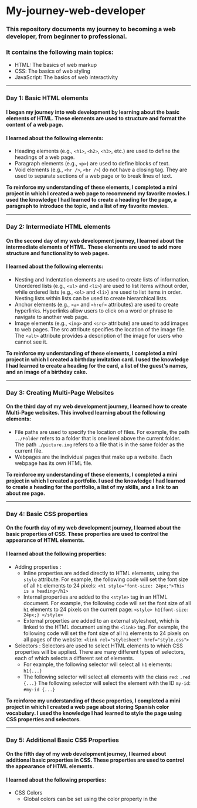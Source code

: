 # My-journey-web-developer

### This repository documents my journey to becoming a web developer, from beginner to professional. 

### It contains the following main topics:
* HTML: The basics of web markup
* CSS: The basics of web styling
* JavaScript: The basics of web interactivity
<hr /> 

### Day 1: Basic HTML elements
#### I began my journey into web development by learning about the basic elements of HTML. These elements are used to structure and format the content of a web page.
#### I learned about the following elements:
* Heading elements (e.g., `<h1>`, `<h2>`, `<h3>`, etc.) are used to define the headings of a web page.
* Paragraph elements (e.g., `<p>`) are used to define blocks of text.
* Void elements (e.g., `<hr />`, `<br />`) do not have a closing tag. They are used to separate sections of a web page or to break lines of text.

**To reinforce my understanding of these elements, I completed a mini project in which I created a web page to recommend my favorite movies. I used the knowledge I had learned to create a heading for the page, a paragraph to introduce the topic, and a list of my favorite movies.**
<hr />

### Day 2: Intermediate HTML elements
#### On the second day of my web development journey, I learned about the intermediate elements of HTML. These elements are used to add more structure and functionality to web pages.
#### I learned about the following elements:
* Nesting and Indentation elements are used to create lists of information. Unordered lists (e.g., `<ul>` and `<li>`) are used to list items without order, while ordered lists (e.g., `<ol>` and `<li>`) are used to list items in order. Nesting lists within lists can be used to create hierarchical lists.
* Anchor elements (e.g., `<a>` and `<href>` attributes) are used to create hyperlinks. Hyperlinks allow users to click on a word or phrase to navigate to another web page.
* Image elements (e.g., `<img>` and `<src>` attribute) are used to add images to web pages. The src attribute specifies the location of the image file. The `<alt>` attribute provides a description of the image for users who cannot see it.

**To reinforce my understanding of these elements, I completed a mini project in which I created a birthday invitation card. I used the knowledge I had learned to create a heading for the card, a list of the guest's names, and an image of a birthday cake.**
<hr />

### Day 3: Creating Multi-Page Websites
#### On the third day of my web development journey, I learned how to create Multi-Page websites. This involved learning about the following elements:
* File paths are used to specify the location of files. For example, the path `../Folder` refers to a folder that is one level above the current folder. The path `./picture.img` refers to a file that is in the same folder as the current file.
* Webpages are the individual pages that make up a website. Each webpage has its own HTML file.

**To reinforce my understanding of these elements, I completed a mini project in which I created a portfolio. I used the knowledge I had learned to create a heading for the portfolio, a list of my skills, and a link to an about me page.**
<hr />

### Day 4: Basic CSS properties
#### On the fourth day of my web development journey, I learned about the basic properties of CSS. These properties are used to control the appearance of HTML elements.
#### I learned about the following properties:
* Adding properties : 
  * Inline properties are added directly to HTML elements, using the `style` attribute. For example, the following code will set the font size of all `h1` elements to 24 pixels: `<h1 style="font-size: 24px;">This is a heading</h1>`
  * Internal properties are added to the `<style>` tag in an HTML document. For example, the following code will set the font size of all `h1` elements to 24 pixels on the current page: `<style> h1{font-size: 24px;} </style>` 
  * External properties are added to an external stylesheet, which is linked to the HTML document using the `<link>` tag. For example, the following code will set the font size of all `h1` elements to 24 pixels on all pages of the website: `<link rel="stylesheet" href="style.css">`
* Selectors : Selectors are used to select HTML elements to which CSS properties will be applied. There are many different types of selectors, each of which selects a different set of elements.
  * For example, the following selector will select all `h1` elements: `h1{...}`
  * The following selector will select all elements with the class `red`: `.red {...}` 
     The following selector will select the element with the ID `my-id`: `#my-id {...}` 
     
**To reinforce my understanding of these properties, I completed a mini project in which I created a web page about storing Spanish color vocabulary. I used the knowledge I had learned to style the page using CSS properties and selectors.**
<hr />

### Day 5: Additional Basic CSS Properties
#### On the fifth day of my web development journey, I learned about additional basic properties in CSS. These properties are used to control the appearance of HTML elements.
#### I learned about the following properties:
* CSS Colors
  * Global colors can be set using the color property in the <style> tag. For example, the following code will set the default color of all text on the page to red: `<style> color: red; </style>` 
  * **Local colors** can be set using the `color` property on an individual element. For example, the following code will set the color of the `h1` element to blue:`<h1 style="color: blue;"> This is a heading</h1>`
* Font Properties
  * Font size can be set using the font-size property. For example, the following code will set the font size of all text on the page to 24 pixels: `<style> font-size: 24px; </style>` </li>
  * **Font family** can be set using the `font-family` property. For example, the following code will set the font family of all text on the page to Times New Roman: <style> `font-family: Times New Roman </style>`
* CSS Box Model 
  * The box model is a way of describing the layout of an HTML element. The box model consists of four parts: the width, height, border, and padding.
  * The `width` and `height` properties set the size of the element's content area. 
  * The `border` property sets the width and style of the element's border.
  * The `padding` property sets the amount of space between the element's content area and its border. 
  * The `margin` property sets the amount of space between the element and its surrounding elements. 
  * The `<div>` element is a generic container element that can be used to group other elements together.
* Mini project on Beginner additional CSS
  * I used the knowledge I had learned to create a web page to display memes. I used the `<div>` element to group the meme images together, and I used the border property to add a `border` around the images. I also used the `font-size` and `font-family` properties to change the appearance of the text on the page.
<hr />

### Day 6: Intermediate CSS Properties
#### On the sixth day of my web development journey, I learned about intermediate properties in CSS. These properties are used to control the layout of HTML elements.
#### I learned about the following properties:
* Cascade
  * `Padding` can be used to add space inside a text box to prevent the text from being too close to the box. The amount of space added is specified in pixels, ems, or other units. 
  * `Margin` can be used to create a space around the outside of a box. The amount of space added is specified in pixels, ems, or other units. 
* Combining Selectors
  * Combining selectors allows you to select multiple elements or groups of elements with a single selector. For example, the selector `h1, h2` will select all `h1` and `h2` elements.
  * Adjacent selectors are used to select elements that are adjacent to each other. For example, the selector `.box > p` will select all `p` elements that are immediately inside a `.box` element.
  * Child selectors are used to select elements that are children of a particular element. For example, the selector `.box li` will select all `li` elements that are children of a `.box` element.
  * Descendant selectors are used to select elements that are descendants of a particular element. For example, the selector `li.done` will select all `li` elements that have the class `"done"`. 
  * Combining selectors can be used to create complex selectors that select specific groups of elements. 
* Positioning
  * Positioning allows you to control the position of an element on the page. There are four types of positioning:
  * `Static` is the default positioning type. Elements with static positioning are positioned according to the normal flow of the page. 
  * `Relative` positioning allows you to move an element relative to its original position.
  * `Absolute` positioning allows you to move an element to any position on the page. 
  * `Fixed` positioning allows you to move an element to a fixed position on the page, regardless of the scroll position of the page. 
* Mini project on Intermediate CSS
  * I used the knowledge I had learned to create a web page to store national flags. I used the `<div>` element to group the flag images together, and I used the `position` property to position the images. I also used the `padding` and `margin` properties to control the spacing around the images. 
<hr />

### Day 7: Advanced CSS Properties
#### On the seventh day of my web development journey, I learned about advanced properties in CSS. These properties are used to create more complex and sophisticated layouts.
#### I learned about the following properties:
* Display
  * `Inline` and `inline-block` have similar behavior in that they will cause two elements to appear on the same line. `Inline` will display as a single line of text, while `inline-block` will display as a box with its own width and height. 
  * `Block` will display as a box, one per line, in row order. 
  * `None` will disable the display of an element.
* Float
  * `Float-right` will float an element to the right of its containing element. 
  * `Float-left` will float an element to the left of its containing element.. 
  * `'clear: both'` will clear all floats in the containing element. 
* Responsiveness
  * `Responsiveness` is a technique that allows a web page to adapt to different screen sizes and resolutions. 
  * `Media` queries are used to specify how a web page should be displayed at different screen sizes. 
  * `Flexbox` is a layout system that allows elements to be flexibly arranged in a single dimension. 
  * `Grid` is a layout system that allows elements to be flexibly arranged in two dimensions. 
  * `Bootstrap` is a CSS framework that provides a set of pre-defined styles and components that can be used to create responsive web pages. 
* Media Query
  * `@media` is used to call media queries. </li>
  * `min-width` specifies the minimum width of the screen at which the media query should be applied.ill work. 
  * `max-width` specifies the maximum width of the screen at which the media query should be applied. 
  * `Both min-width and max-width` can be used together to specify a range of screen sizes at which the media query should be applied.
* Mini project on Advanced CSS
  * I used the knowledge I had learned to create a blog page with articles that display on both computer and phone screens. 
<hr />

### Day 8: Flexbox in CSS
#### On the eighth day of my web development journey, I learned about flexbox in CSS. Flexbox is a layout system that allows elements to be flexibly arranged in a single dimension. This makes it a powerful tool for creating responsive web pages.
* Displays Flexbox
  * Flexbox is a display mode that can be used to make elements behave like a single, flexible container.
  * To use flexbox, you need to set the `display` property of the container element to `flex` or `inline-flex.`
* Flex Direction
  * The flex direction property specifies the direction in which flex items are laid out. 
  * The default flex direction is `row`, which means that flex items are laid out from left to right. 
  * To lay out flex items vertically, you can set the flex direction to `column`. 
* Mini project on Flexbox
  * I used the knowledge I had learned to create a web page about pricing. 
  *The page uses flexbox to arrange the pricing information in a responsive way. 
<hr />

### Day 9: Grid in CSS
#### On the ninth day of my web development journey, I learned about grid in CSS. Grid is a layout system that allows elements to be flexibly arranged in two dimensions. This makes it a powerful tool for creating complex and sophisticated layouts.
* Display Grid
  * Grid is a display mode that can be used to make elements behave like a single, flexible container.
  * To use grid, you need to set the `display` property of the container element to `grid`.
* Grid Sizing
  * The grid sizing properties specify the size of the grid columns and rows. 
  * The `grid-template-columns` property specifies the width of the grid columns. 
  * The `grid-template-rows` property specifies the height of the grid rows. 
  * You can also use the `grid-column-gap` and `grid-row-gap` properties to specify the gap between columns and rows.
* Grid Placement
  * The grid placement properties specify the position of elements within the grid.
  * The `grid-column` property specifies the column in which an element is placed.
  * The `grid-row` property specifies the row in which an element is placed.
  * You can also use the `grid-area` property to specify the area in which an element is placed.
* Mini project on Grid
  * I used the knowledge I had learned to create a web page about the work of Piet Mondrian.
  * The page uses grid to arrange the paintings in a visually appealing way.
<hr />

### Day 10: Bootstrap in CSS
#### On the tenth day of my web development journey, I learned about Bootstrap in CSS. Bootstrap is a CSS framework that provides a set of pre-defined styles and components that can be used to create responsive web pages.
* Bootstrap Intro
  * Bootstrap is a powerful tool that can help you to create beautiful and responsive web pages quickly and easily.
  * Bootstrap containers are a great way to create a responsive layout. You can use the `container-sm` class to create a container that will display correctly on small screens.
  * Bootstrap can be used with grid and flexbox to create even more complex layouts.
* Bootstrap Components
  * Bootstrap components are a great way to add functionality and style to your web pages.
  * Some of the most common Bootstrap components include nav bars, features, and buttons.
  * Bootstrap provides a variety of templates that you can use to get started with creating a Bootstrap web page.
* Mini project on Bootstrap
  * I used the knowledge I had learned to create a web page to promote the Tin Dog app.
  * The page uses Bootstrap components to create a visually appealing and responsive layout.
<hr />

### Day 11: Basic JavaScript Concepts
#### On the eleventh day of my web development journey, I learned about the basic concepts of JavaScript. JavaScript is a programming language that is used to add interactivity to web pages.
* Variables 
  * Variables are used to store data in JavaScript. 
  * To declare a variable in JavaScript, you use the `var` keyword. 
  * For example, the following code declares two variables, `a` and `b`: `var a = "3";` `var b = "8";`
  * You can assign the value of one variable to another variable using the `=` operator. 
  * For example, the following code assigns the value of `a` to `b`: `var a = "3";` `var b = a;` 
* Strings
  * Strings are used to represent text in JavaScript. 
  * You can create a string by enclosing text in double quotes (`"`). 
  * For example, the following code creates a string called `name`: `var name = "John Doe";` 
  * You can use the .slice() method to extract a substring from a string. 
  * For example, the following code extracts the first three characters from the string name: `var name = "John Doe";` `var firstThreeCharacters = name.slice(0, 3);` 
  * You can use the .length property to get the length of a string. 
  * For example, the following code gets the length of the string name: `var name = "John Doe";` `var lengthOfName = name.length;`
* Basic Arithmetic
  * You can use mathematical operators to perform arithmetic operations in JavaScript. 
  * For example, the following code adds two numbers together: `var a = 1;` `var b = 2;` `var sum = a + b;` 
  * You can also use mathematical operators to perform subtraction, multiplication, and division. 
* Functions
  * Functions are a way to group code together so that it can be reused. 
  * To create a function in JavaScript, you use the `function` keyword.
  * For example, the following code creates a function called `myFunction()`: `function myFunction() { // Code goes here }` 
  * You can call a function by using its name. 
  * For example, the following code calls the function `myFunction()`: `myFunction();` 
* Challenges: The following challenges were completed to practice the concepts learned:
  * Challenge 1: Write a function that calculates the number of days a person will live based on the average human lifespan of 90 years.
  * Challenge 2: Write a function that calculates the body mass index (BMI) of a person. 
<hr />

### Day 12: Intermediate JavaScript Concepts
#### On the twelfth day of my web development journey, I learned about the intermediate concepts of JavaScript. JavaScript is a programming language that is used to add interactivity to web pages.
* Random
  * Random is a function that can be used to generate a random number. 
  * The `Math.random()` function returns a number between 0 and 1. [Image of The `Math.random()` function] 
  * You can use the `Math.random()` function to generate random numbers for a variety of purposes, such as generating a random number for a game or creating a random password.
* If-Else
  * If-else statements are used to execute code based on a condition. 
  * The syntax for an if-else statement is as follows: `if (condition) { // Code to be executed if the condition is true}  else { // Code to be executed if the condition is false}` 
* Arrays
  * Arrays are used to store a collection of data. 
  * The syntax for creating an array is as follows: `var array = [1, 2, 3, 4, 5];` 
  * You can access the elements of an array by using their index. The index starts at 0. 
* While Loop
  * While loops are used to execute code repeatedly until a condition is met. 
  * The syntax for a while loop is as follows: `while (condition) { // Code to be executed repeatedly}` 
* For Loop
  * For loops are used to execute code repeatedly for a specific number of times. 
  * The syntax for a for loop is as follows: `for (var i = 0; i < 10; i++) {// Code to be executed repeatedly}` 
* Challenges : The following challenges were completed to practice the concepts learned:
  * Challenge 1: Write a program that uses the `Math.random()` function to generate a random number between 1 and 100.
  * Challenge 2: Write a program that uses an if-else statement to determine if a number is even or odd.
  * Challenge 3: Write a program that uses an array to store the names of your friends. Then, use a while loop to print the names of your friends one at a time. 
  * Challenge 4: Write a program that uses a while loop to print the numbers from 1 to 100. 
  * Challenge 5: Write a program that uses a for loop to calculate the Fibonacci sequence. 
<hr />

### Day 13: Document Object Model (DOM) in JavaScript
#### On the thirteenth day of my web development journey, I learned about the Document Object Model (DOM) in JavaScript. The DOM is a programming interface that allows JavaScript to interact with HTML and CSS elements.
* Adding JavaScript
  * JavaScript can be added to HTML using the `<script>` tag. The `<script>` tag should be placed at the bottom of the `<body>` tag.
  * JavaScript code is executed in a hierarchical order. If the order of execution is incorrect, errors may occur. 
* Document Object Model (DOM)
  * The DOM can be used to access and manipulate HTML and CSS elements. 
  * To access an HTML element, you can use the `document.querySelector()` method.
  * To change the content of an HTML element, you can use the `.innerHTML` property.
* Selecting HTML elements
  * To select all HTML elements with a particular class or ID, you can use the `document.querySelectorAll()` method.
  * To select a single HTML element, you can use the `document.querySelector()` method. 
* Manipulating and changing styles
  * change the style of an HTML element without changing the CSS, you can use the `.style` property. 
  * For example, to change the font size of an element, you would use the following code: `document.querySelector("element").style.fontSize = "16px";` 
* The Separation of Concerns
  * To avoid having to modify HTML code to add or remove CSS classes, you can use the `.classList` property.
  * For example, to add a CSS class to an element, you would use the following code: `document.querySelector("element").classList.add("my-class");`
* Text manipulating and text content property
  * To make text in HTML italic, you can use the `<em>` tag.
  * For example, to make the text "This is italic" italic, you would use the following code: `<p>This is italic <em>This is italic</em></p>`
* Manipulating HTML element attributes
  * To change the href attribute of an HTML anchor element, you can use the `.setAttribute()` method.
  * For example, to change the href attribute of an element with the ID "my-link" to "https://www.example.com", you would use the following code: `document.querySelector("#my-link").setAttribute("href", "https://www.example.com");` 
<hr />

### Day 14: Dice Game Project
#### On the fourteenth day of my web development journey, I used the knowledge I had learned from the basic, intermediate, and DOM JavaScript topics to create a dice game project.
* The game is a simple dice game that uses the `Math.random()` function to generate random numbers for the dice rolls. The player rolls the dice by refreshing the HTML file. The player with the higher number wins the round. If the dice rolls are tied, the game is a draw.
* The project uses the following JavaScript concepts: 
  * Basic JavaScript concepts: variables, strings, arithmetic operators, functions, and if-else statements. 
  * Intermediate JavaScript concepts: arrays and loops. 
  * DOM concepts: accessing HTML elements, manipulating HTML elements, and changing HTML element styles. 
<hr />

### Day 15: Advanced Document Object Model (DOM) in JavaScript
#### On the fifteenth day of my web development journey, I learned about the advanced Document Object Model (DOM) in JavaScript.
* Passing Functions
  * Functions can be passed as arguments to other functions.
  * For example, the following code defines two functions, `add()` and `subtract()`, and a third function, `calculator()`, that uses `add()` and `subtract()`. 
* Objects in JavaScript
  * Objects can be used to store data in a single variable.
  * For example, the following code defines an object called `houseKeeper1` that stores three properties: `yearsOfExperience`, `name`, and `cleaningRepertoire`. 
  * Objects can also be created using functions. 
  * Objects can be cleared using the .clear() method. 
* Mini Project on Advanced DOM
  * I used the knowledge I had learned about advanced DOM to create a web page that plays drum sounds when a key is pressed on the keyboard. 
<hr />

### Day 16: Capstone Portfolio Project
#### On the sixteenth day of my web development journey, I completed the Capstone Portfolio Project.
* The project required me to use all of the knowledge I had learned about HTML and CSS to create a portfolio website for myself.
<hr />

### Day 17: Introduction to jQuery
#### On the seventeenth day of my web development journey, I learned about jQuery, a JavaScript library that makes it easier to interact with HTML elements.
* Introduction to jQuery
  * jQuery uses the `<span class="math-inline">\` symbol to select HTML elements. (This is a more concise and efficient way to select elements than using the `document` object. **Selecting Elements** ) The `()` function is used to select elements by their selector.* 
  * Once an element has been selected, it can be manipulated using jQuery methods.
* Manipulating Styles
  * jQuery provides a number of methods for manipulating the styles of HTML elements.
  * For example, the following code adds the `red` class to the element with the id of my-element: `$("my-element").addClass("red");`
* Manipulating Text
  * jQuery provides a number of methods for manipulating the text of HTML elements.
  * For example, the following code changes the font size of the element with the `id` of `my-element` to 16px: `$("my-element").css("font-size", "16px");`
<hr />

### Day 18: Additional jQuery Concepts
#### On the eighteenth day of my web development journey, I learned about additional jQuery concepts.
* Manipulating Attributes
  * jQuery provides methods for manipulating the attributes of HTML elements.
  * For example, the following code changes the href attribute of the element with the id of `my-element` to `https://www.example.com`: `$("my-element").attr("href", "https://www.example.com");`
* Adding Event Listeners
  * jQuery provides methods for adding event listeners to HTML elements.
  * An event listener is a function that is called when a particular event occurs.
  * For example, the following code adds a click event listener to the element with the id of `my-element`: `$("my-element").on("click", function() { // Do something when the element is clicked. });`
* Adding and Removing Elements
  * jQuery provides methods for adding and removing HTML elements.
  * For example, the following code adds an element with the text "New element" before the element with the id of `my-element`: `$("my-element").before("<p>New element</p>");`
  * The following code removes the element with the id of `my-element`: `$("my-element").remove();`
* Animation
  * jQuery provides methods for animating HTML elements.
  * For example, the following code animates the element with the id of my-element to slide down: `$("my-element").slideDown();`
<hr />

### Day 19: Simon Games Project
#### On the nineteenth day of my web development journey, I completed the Simon Games project.
The project required me to use all of the knowledge I had learned about jQuery to create a Simon game.
The game works as follows:
1. The game starts by playing a sequence of colors.
2. The player must then repeat the sequence by clicking on the corresponding buttons.
3. If the player clicks on the correct buttons, the game continues to the next sequence.
4. If the player clicks on the wrong buttons, the game ends.
The game is played on a grid of four buttons, each with a different color. The colors are red, green, blue, and yellow.
The game code uses the following jQuery concepts:
 * Selecting elements: The `$(selector)` function is used to select elements by their selector.
 * Adding event listeners: The `on()` method is used to add event listeners to elements.
 * Manipulating styles: The `css()` method is used to manipulate the styles of elements.
I am pleased with the results of the project. I was able to create a functional and engaging game using the knowledge I had learned. I am looking forward to continuing to use my web development skills to create more projects in the future.
<hr />

### Day 20: Additional Node.js Concepts
#### On the twentieth day of my web development journey, I learned about additional Node.js concepts.
* Using Node
   * Node.js is a runtime environment that allows JavaScript to be executed outside of a web browser.
* Native Modules
   * Node.js provides native modules that allow JavaScript to interact with the operating system.
   * The `fs` module allows JavaScript to read and write files.
   * The `writeFile()` method is used to write a file.
   * The `readFile()` method is used to read a file.
* NPM
   * Node Package Manager (npm) is a package manager that allows JavaScript developers to install and manage third-party modules.
   * The npm i (package) command is used to install a module.
* QR Code Project
   * I used the knowledge I learned about Node.js to create a QR code generator program.
   * The program generates a QR code with the specified text.
   * The program uses the fs module to write the QR code to a file.
   * The program uses the qrcode module to generate the QR code.
I learned a lot about Node.js in this lesson. I learned how to use Node.js to read and write files, install modules, and generate QR codes. I am excited to use these new skills in my future web development projects.
<hr />

### Day 21: Additional Express.js Concepts
#### On the twenty-first day of my web development journey, I learned about additional Express.js concepts.
* Express Server
    * Express is a web application framework for Node.js.
    * It provides a number of features that make it easy to create web applications, including routing, middleware, and template engines.
    * To create an Express server, you must first require the Express module. `const express = require("express");`
    * Next, you must create a new Express application. `const app = express();`
    * Finally, you must listen for HTTP requests on a specified port. `app.listen(3000);`
* HTTP Requests
    * HTTP requests are the way that data is sent between web browsers and web servers.
    * There are five types of HTTP requests:
       * `GET`: Used to retrieve data from a server.
       * `POST`: Used to send data to a server.
       * `PUT`: Used to update data on a server.
       * `PATCH`: Used to update a specific part of data on a server.
       * `DELETE`: Used to delete data from a server.
* Postman
    * Postman is a popular API testing tool that allows you to send and receive HTTP requests.
    * To use Postman, you must first create a new request.
    * Next, you must specify the type of request you want to send.
    * Finally, you must specify the URL of the server you want to send the request to.
* Middleware
    * Middleware is a function that is executed before or after an HTTP request is processed.
    * Middleware can be used to perform a variety of tasks, such as authentication, logging, and error handling.
    * To use middleware in Express, you must first create a middleware function.
    * Next, you must add the middleware function to your Express application.
* Custom Middleware
    * Custom middleware can be used to perform tasks that are not supported by the built-in middleware that is provided by Express.
    * To create custom middleware, you must first create a middleware function.
    * Next, you must add the middleware function to your Express application.
* Secrets Project
    * In this project, I created a program that uses middleware to check for a secret code.
    * If the user enters the correct code, they are allowed to access the program.
    * If the user enters the incorrect code, they are not allowed to access the program.
I learned a lot about Express.js in this lesson. I learned how to create an Express server, send and receive HTTP requests, and use middleware. I am excited to use these new skills in my future web development projects.
<hr />

### Day 22: Additional Embedded JavaScript Templates (EJS) Concepts
#### On the twenty-second day of my web development journey, I learned about additional Embedded JavaScript Templates (EJS) concepts.
* EJs
   * EJS is a template engine that allows you to embed JavaScript code in your HTML templates.
   * EJS templates are similar to HTML templates, but they offer some additional features that make it easier to write JavaScript code.
* EJs Tags
   * EJS tags are used to control how the template is rendered.
   * The following are some of the most common EJS tags:
      * `<%= %>` - Used to output text or JavaScript expressions.
      * `<% %>` - Used to define conditional logic.
      * `<%- %>` - Used to output JavaScript variables.
      * `<%- include() %>` - Used to include another EJS file.
* Passing Data
   * You can pass data from JavaScript to EJS templates using the `data` object.
   * You can also use the `include()` tag to pass data to another EJS template.
* EJs Partials
   * EJS partials are reusable chunks of code that can be included in other templates.
   * Partials are a great way to reduce code duplication and improve readability.
   * To create an EJS partial, simply create a file with the `.ejs` extension.
   * To include a partial, use the `include()` tag.
* Band Generator Project
   * In this project, I used EJS to create a program that generates random band names.
   * The program prompts the user to enter a genre of music.
   *The program then generates a random band name from a list of names associated with the specified genre.
I learned a lot about EJS in this lesson. I learned how to use EJS tags, pass data from JavaScript to EJS templates, and use EJS partials. I am excited to use these new skills in my future web development projects
<hr />

### Day 23: Capstone Project - Blog Web
#### On the twenty-second day of my web development journey, I completed my capstone project, a blog web application using EJS and JavaScript.
* The project was a simple blog application that allowed users to create and manage blog posts.
* The EJS templates were used to render the HTML pages of the application.
* The JavaScript code was used to handle the logic of the application, such as creating and editing blog posts.
* The project documentation can be found at this link : **https://github.com/0Phonlakit/Blog-App**
<hr />

### Day 24: Application Programming Interfaces (APIs)
#### On the twenty-fourth day of my web development journey, I learned about Application Programming Interfaces (APIs).
* JSON
  * JSON is a lightweight data-interchange format.
  * It is commonly used to transmit data between web applications and servers.
  * JSON data is stored in key-value pairs.
* Axios
  * Axios is a JavaScript library that makes it easy to send HTTP requests.
  * It can be used to fetch data from APIs, make POST requests, and more.
  * Axios supports a variety of features, including request cancellation, error handling, and request interception.
* API Authentication
  * API authentication is a way to secure APIs from unauthorized access.
  * There are a variety of authentication methods that can be used with APIs, including username and password authentication, API keys, and bearer tokens.
* REST APIs
  * REST stands for Representational State Transfer.
  * It is a set of architectural principles for designing APIs.
  * REST APIs use HTTP methods to represent different actions, such as GET for retrieving data, POST for creating data, PUT for updating data, and DELETE for deleting data.
* Secrets Project
  * In this project, I used my knowledge of APIs to create a web application that fetches secret data from an API.
  * The data is then displayed on the web page.
  * If the page is refreshed, the secret data is replaced with a new random value.
<hr />

### Day 25: Capstone Project - Weather App
#### On the twenty-fifth day of my web development journey, I completed my capstone project, a weather app using JavaScript.
* The project was a simple weather application that allowed users to enter the name of a country to see the current weather conditions.
* The application was built using `Axios`, `JSON`, and `EJS`.
* `Axios` was used to send HTTP requests to the `OpenWeatherMap API`.
* `EJS` was used to render the HTML pages of the application.
* The project was a great way to apply the skills I had learned over the course of my web development journey.
* The project documentation can be found at this link : **https://github.com/0Phonlakit/Weather-App**
<hr />

### Day 26: DIY APIs
#### On the twenty-sixth day of my web development journey, I learned about DIY APIs.
* DIY APIs
  * DIY APIs, or do-it-yourself APIs, are APIs that you create yourself
  * They are a great way to learn about APIs and how they work.
  * DIY APIs can also be used to create simple applications that do not require a third-party API.
  * To create a DIY API, you will need to do the following:
    * Create a JSON file to store your API data.
    * Define the functions that your API will support.
    * Test your API using an API tester, such as Postman.
  * In the code, you will call the following functions:
    * `.get()` to retrieve data from the API.
    * `.post()` to create new data in the API.
    * `.put()` to update existing data in the API.
    * `.patch()` to update a specific part of existing data in the API.
    * `.delete()` to delete data from the API.
* Blog API Project
  * In this project, I used my knowledge of APIs to create a web application that stores blog posts.
  * The application uses a DIY API to retrieve data from the database.
  * The application can do the following:
    * Search for a blog post by ID using `.get()`.
    * Create a new blog post using `.post()`.
    * Update some of the data in a blog post using `.patch()`.
    * Delete a blog post by ID using `.delete()`.

I learned a lot about DIY APIs in this lesson. I learned how to create a DIY API, how to test a DIY API, and how to use a DIY API in a web application. I am excited to continue learning about APIs and how they can be used to create web applications. 
<hr />

### Day 27: Using Postgres with JavaScript
#### On the twenty-seventh day of my web development journey, I learned about using Postgres with JavaScript.
* World Capital Quiz
  * In this project, I used Postgres to create a quiz game that tests users on the capital cities of the world.
  * I used the following steps to create the game:
     * I imported the `pg` library from Node.js.
     * I created a `new pg.Client` object to connect to the Postgres database.
     * I used the `random()` function to generate a random capital city.
     * I used the `SELECT * FROM` statement to retrieve the data from the database.
* Postgres Read
   * In this project, I used Postgres to create a game that tests users on the names of countries from their flags.
   * I used the following steps to create the game:
      * Postgres can store image data by using a URL or special symbol.
* Travel Tracker
   * In this project, I used Postgres to create a travel tracker that allows users to track their travel expenses.
   * I used the following steps to create the tracker:
      * I created two tables in the Postgres database: one for expenses and one for categories.
      * In JavaScript, you can query data from Postgres to display it separately.
* Travel Tracker 2
  * In this project, I expanded on the Travel Tracker project by adding a relationship between the two tables.
  * I used the `SELECT` statement to retrieve data from the tables.
  * I used the `FOREIGN KEY` constraint to create the relationship.
  * I used the `INSERT INTO` statement to add data to the tables, taking into account the relationship.
 
I learned a lot about using Postgres with JavaScript in this lesson. I learned how to connect to Postgres from JavaScript, how to query data from Postgres, and how to add data to Postgres. I am excited to continue learning about Postgres and how it can be used to create web applications.
<hr />
  
### Day 28: Additional Postgres with JavaScript
#### On the twenty-eighth day of my web development journey, I learned more about Postgres by using JavaScript.
* Travel Tracker Part 3
   * In index1.js, I added a condition to alert the user when they enter data that is not in the database.
   * In index2.js, I added a condition to allow the user to enter the country abbreviation they want to add.
* Family Travel Tracker
   * This web application stores individual travel data, such as which countries the user has visited.
   * Users can add members through the website.
* Permalist Project
   * This project uses all of the knowledge I have learned about Postgres. Permalist Project is similar to the Capstone Project - Blog web, but the data is stored in the database. This means that the data will not be lost even if the website is closed.
 <hr />
 
### Day 29: Authentication with JavaScript
#### On the twenty-ninth day of my web development journey, I learned about authentication with JavaScript.
* Secrets - Starting Code Level 1
   * I created a system to store email and passwords in Postgres.
   * The data in Postgres was not encrypted.
* Secrets - Starting Code Level 2
   * Postgres uses pgcrypto to encrypt passwords.
   * To use pgcrypto, you need to use pgp_sym_encrypt to store the password and pgp_sym_decrypt to restore the password to log in.
   * This method helps prevent password hacking at a basic level.
* Secrets - Starting Code Level 3
   * MD5 (message-digest algorithm) is used to protect passwords in Postgres.
   * This method generates a hash to protect the password, which is more secure than level 2.
   * This method is more difficult to hack than level 2, but if you set a simple password, it can be easily hacked.
* Secrets - Starting Code Level 4
   * Bcrypt is used to protect passwords in Postgres.
   * This method uses random salt to make the hash generation more complex, which makes the password more secure.
   * With random salt, if you create the same password, but when you look at the data in Postgres, you will find that the password table will be a different hash.
<hr />

### Day 30: Additional Authentication with JavaScript
#### On the thirtieth day of my web development journey, I learned about additional authentication with JavaScript.
* Secrets - Starting Code Level 5
   * Cookies are used to store data that the user has used. When the user logs out, the cookies are deleted. When the user logs in again, the system restores the data that the user used.
   * Using cookies makes website access more secure.
* Secrets - Starting Code Level 6
   * Google authentication is used to provide the highest level of password protection. You need to call `google_client_id` and `google_client_secret`.
   * When you visit the website, you can log in through Google authentication.
   * The password data stored in Postgres is `"Google"` in every field to confirm that Google authentication is used.
* Secrets Project
   * This project uses the knowledge of authentication to create a website that stores users' secrets. When a user signs up, they can store the secrets they want. When they log in, the secrets they wrote will be displayed after logging in. The data is stored and retrieved from Postgres.
<hr />
